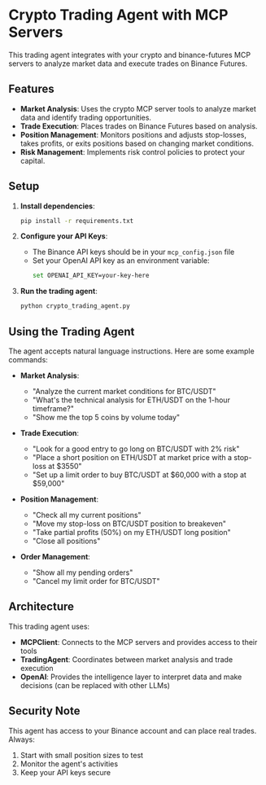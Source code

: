 # Crypto Trading Agent with MCP Servers

This trading agent integrates with your crypto and binance-futures MCP servers to analyze market data and execute trades on Binance Futures.

## Features

- **Market Analysis**: Uses the crypto MCP server tools to analyze market data and identify trading opportunities.
- **Trade Execution**: Places trades on Binance Futures based on analysis.
- **Position Management**: Monitors positions and adjusts stop-losses, takes profits, or exits positions based on changing market conditions.
- **Risk Management**: Implements risk control policies to protect your capital.

## Setup

1. **Install dependencies**:
   ```bash
   pip install -r requirements.txt
   ```

2. **Configure your API Keys**:
   - The Binance API keys should be in your `mcp_config.json` file
   - Set your OpenAI API key as an environment variable:
     ```bash
     set OPENAI_API_KEY=your-key-here
     ```

3. **Run the trading agent**:
   ```bash
   python crypto_trading_agent.py
   ```

## Using the Trading Agent

The agent accepts natural language instructions. Here are some example commands:

- **Market Analysis**:
  - "Analyze the current market conditions for BTC/USDT"
  - "What's the technical analysis for ETH/USDT on the 1-hour timeframe?"
  - "Show me the top 5 coins by volume today"

- **Trade Execution**:
  - "Look for a good entry to go long on BTC/USDT with 2% risk"
  - "Place a short position on ETH/USDT at market price with a stop-loss at $3550"
  - "Set up a limit order to buy BTC/USDT at $60,000 with a stop at $59,000"

- **Position Management**:
  - "Check all my current positions"
  - "Move my stop-loss on BTC/USDT position to breakeven"
  - "Take partial profits (50%) on my ETH/USDT long position"
  - "Close all positions"

- **Order Management**:
  - "Show all my pending orders"
  - "Cancel my limit order for BTC/USDT"

## Architecture

This trading agent uses:
- **MCPClient**: Connects to the MCP servers and provides access to their tools
- **TradingAgent**: Coordinates between market analysis and trade execution
- **OpenAI**: Provides the intelligence layer to interpret data and make decisions (can be replaced with other LLMs)

## Security Note

This agent has access to your Binance account and can place real trades. Always:
1. Start with small position sizes to test
2. Monitor the agent's activities
3. Keep your API keys secure
